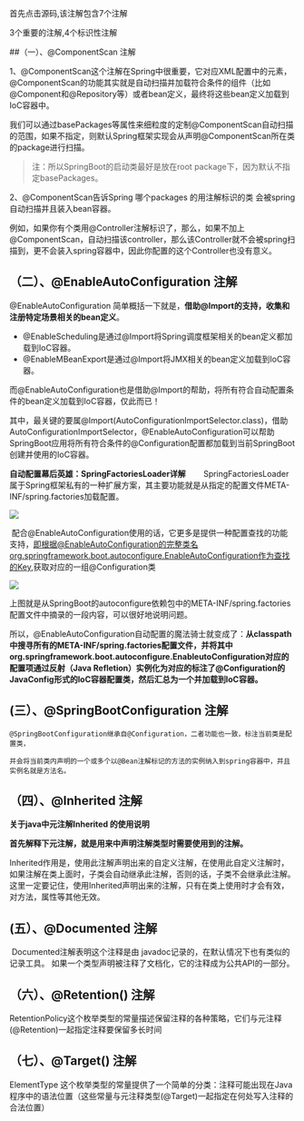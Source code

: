 首先点击源码,该注解包含7个注解

3个重要的注解,4个标识性注解

##（一）、@ComponentScan 注解

1、@ComponentScan这个注解在Spring中很重要，它对应XML配置中的元素，@ComponentScan的功能其实就是自动扫描并加载符合条件的组件（比如@Component和@Repository等）或者bean定义，最终将这些bean定义加载到IoC容器中。

我们可以通过basePackages等属性来细粒度的定制@ComponentScan自动扫描的范围，如果不指定，则默认Spring框架实现会从声明@ComponentScan所在类的package进行扫描。

> 注：所以SpringBoot的启动类最好是放在root package下，因为默认不指定basePackages。

2、@ComponentScan告诉Spring 哪个packages 的用注解标识的类 会被spring自动扫描并且装入bean容器。

例如，如果你有个类用@Controller注解标识了，那么，如果不加上@ComponentScan，自动扫描该controller，那么该Controller就不会被spring扫描到，更不会装入spring容器中，因此你配置的这个Controller也没有意义。

## （二）、@EnableAutoConfiguration 注解

@EnableAutoConfiguration 简单概括一下就是，**借助@Import的支持，收集和注册特定场景相关的bean定义**。

- @EnableScheduling是通过@Import将Spring调度框架相关的bean定义都加载到IoC容器。
- @EnableMBeanExport是通过@Import将JMX相关的bean定义加载到IoC容器。

而@EnableAutoConfiguration也是借助@Import的帮助，将所有符合自动配置条件的bean定义加载到IoC容器，仅此而已！

其中，最关键的要属@Import(AutoConfigurationImportSelector.class)，借助AutoConfigurationImportSelector，@EnableAutoConfiguration可以帮助SpringBoot应用将所有符合条件的@Configuration配置都加载到当前SpringBoot创建并使用的IoC容器。 

**自动配置幕后英雄：SpringFactoriesLoader详解**        SpringFactoriesLoader属于Spring框架私有的一种扩展方案，其主要功能就是从指定的配置文件META-INF/spring.factories加载配置。 

![](E:\学习资料总结\MS题总结\11springbootORcloud\assets/20180731144222469.png)

 配合@EnableAutoConfiguration使用的话，它更多是提供一种配置查找的功能支持，即根据@EnableAutoConfiguration的完整类名org.springframework.boot.autoconfigure.EnableAutoConfiguration作为查找的Key,获取对应的一组@Configuration类 

![](E:\学习资料总结\MS题总结\11springbootORcloud\assets/20180731144453818.png)

上图就是从SpringBoot的autoconfigure依赖包中的META-INF/spring.factories配置文件中摘录的一段内容，可以很好地说明问题。

​        所以，@EnableAutoConfiguration自动配置的魔法骑士就变成了：**从classpath中搜寻所有的META-INF/spring.factories配置文件，并将其中org.springframework.boot.autoconfigure.EnableutoConfiguration对应的配置项通过反射（Java Refletion）实例化为对应的标注了@Configuration的JavaConfig形式的IoC容器配置类，然后汇总为一个并加载到IoC容器。**

## (三）、@SpringBootConfiguration 注解

```
@SpringBootConfiguration继承自@Configuration，二者功能也一致，标注当前类是配置类，

并会将当前类内声明的一个或多个以@Bean注解标记的方法的实例纳入到spring容器中，并且实例名就是方法名。
```

## （四）、@Inherited 注解

**关于java中元注解Inherited 的使用说明**

**首先解释下元注解，就是用来中声明注解类型时需要使用到的注解。**

Inherited作用是，使用此注解声明出来的自定义注解，在使用此自定义注解时，如果注解在类上面时，子类会自动继承此注解，否则的话，子类不会继承此注解。这里一定要记住，使用Inherited声明出来的注解，只有在类上使用时才会有效，对方法，属性等其他无效。

## (五）、@Documented 注解

​        Documented注解表明这个注释是由 javadoc记录的，在默认情况下也有类似的记录工具。 如果一个类型声明被注释了文档化，它的注释成为公共API的一部分。

## （六）、@Retention() 注解

RetentionPolicy这个枚举类型的常量描述保留注释的各种策略，它们与元注释(@Retention)一起指定注释要保留多长时间

## （七）、@Target()  注解

ElementType 这个枚举类型的常量提供了一个简单的分类：注释可能出现在Java程序中的语法位置（这些常量与元注释类型(@Target)一起指定在何处写入注释的合法位置）